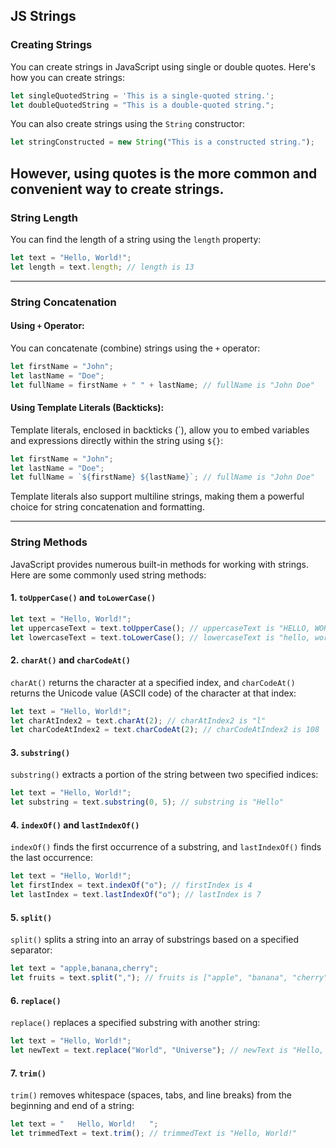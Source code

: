 ## JS Strings

### Creating Strings

You can create strings in JavaScript using single or double quotes. Here's how you can create strings:

```javascript
let singleQuotedString = 'This is a single-quoted string.';
let doubleQuotedString = "This is a double-quoted string.";
```

You can also create strings using the `String` constructor:

```javascript
let stringConstructed = new String("This is a constructed string.");
```

However, using quotes is the more common and convenient way to create strings.
---------------------
### String Length

You can find the length of a string using the `length` property:

```javascript
let text = "Hello, World!";
let length = text.length; // length is 13
```
------------------------
### String Concatenation

#### Using `+` Operator:
You can concatenate (combine) strings using the `+` operator:

```javascript
let firstName = "John";
let lastName = "Doe";
let fullName = firstName + " " + lastName; // fullName is "John Doe"
```

#### Using Template Literals (Backticks):

Template literals, enclosed in backticks (\`), allow you to embed variables and expressions directly within the string using `${}`:

```javascript
let firstName = "John";
let lastName = "Doe";
let fullName = `${firstName} ${lastName}`; // fullName is "John Doe"
```

Template literals also support multiline strings, making them a powerful choice for string concatenation and formatting. 

-------------------------------
### String Methods

JavaScript provides numerous built-in methods for working with strings. Here are some commonly used string methods:

#### 1. `toUpperCase()` and `toLowerCase()`

```javascript
let text = "Hello, World!";
let uppercaseText = text.toUpperCase(); // uppercaseText is "HELLO, WORLD!"
let lowercaseText = text.toLowerCase(); // lowercaseText is "hello, world!"
```

#### 2. `charAt()` and `charCodeAt()`

`charAt()` returns the character at a specified index, and `charCodeAt()` returns the Unicode value (ASCII code) of the character at that index:

```javascript
let text = "Hello, World!";
let charAtIndex2 = text.charAt(2); // charAtIndex2 is "l"
let charCodeAtIndex2 = text.charCodeAt(2); // charCodeAtIndex2 is 108
```

#### 3. `substring()`

`substring()` extracts a portion of the string between two specified indices:

```javascript
let text = "Hello, World!";
let substring = text.substring(0, 5); // substring is "Hello"
```

#### 4. `indexOf()` and `lastIndexOf()`

`indexOf()` finds the first occurrence of a substring, and `lastIndexOf()` finds the last occurrence:

```javascript
let text = "Hello, World!";
let firstIndex = text.indexOf("o"); // firstIndex is 4
let lastIndex = text.lastIndexOf("o"); // lastIndex is 7
```

#### 5. `split()`

`split()` splits a string into an array of substrings based on a specified separator:

```javascript
let text = "apple,banana,cherry";
let fruits = text.split(","); // fruits is ["apple", "banana", "cherry"]
```

#### 6. `replace()`

`replace()` replaces a specified substring with another string:

```javascript
let text = "Hello, World!";
let newText = text.replace("World", "Universe"); // newText is "Hello, Universe!"
```

#### 7. `trim()`

`trim()` removes whitespace (spaces, tabs, and line breaks) from the beginning and end of a string:

```javascript
let text = "   Hello, World!   ";
let trimmedText = text.trim(); // trimmedText is "Hello, World!"
```
